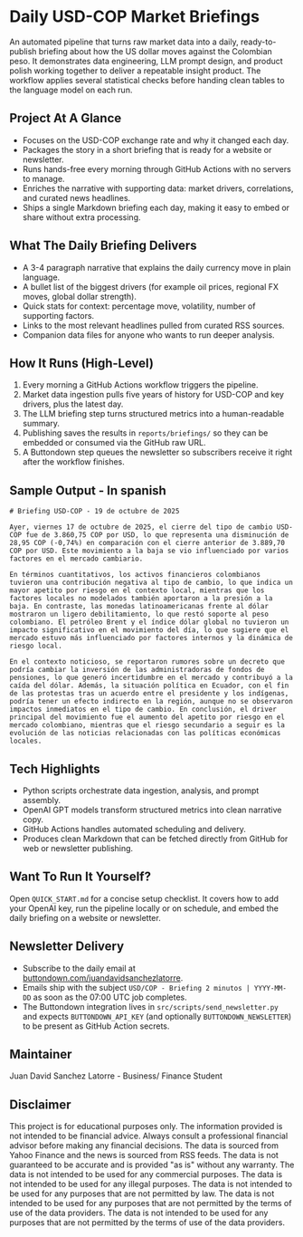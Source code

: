 # Daily USD-COP Market Briefings

An automated pipeline that turns raw market data into a daily, ready-to-publish briefing about how the US dollar moves against the Colombian peso. It demonstrates data engineering, LLM prompt design, and product polish working together to deliver a repeatable insight product. The workflow applies several statistical checks before handing clean tables to the language model on each run.

## Project At A Glance
- Focuses on the USD-COP exchange rate and why it changed each day.
- Packages the story in a short briefing that is ready for a website or newsletter.
- Runs hands-free every morning through GitHub Actions with no servers to manage.
- Enriches the narrative with supporting data: market drivers, correlations, and curated news headlines.
- Ships a single Markdown briefing each day, making it easy to embed or share without extra processing.

## What The Daily Briefing Delivers
- A 3-4 paragraph narrative that explains the daily currency move in plain language.
- A bullet list of the biggest drivers (for example oil prices, regional FX moves, global dollar strength).
- Quick stats for context: percentage move, volatility, number of supporting factors.
- Links to the most relevant headlines pulled from curated RSS sources.
- Companion data files for anyone who wants to run deeper analysis.

## How It Runs (High-Level)
1. Every morning a GitHub Actions workflow triggers the pipeline.
2. Market data ingestion pulls five years of history for USD-COP and key drivers, plus the latest day.
3. The LLM briefing step turns structured metrics into a human-readable summary.
4. Publishing saves the results in `reports/briefings/` so they can be embedded or consumed via the GitHub raw URL.
5. A Buttondown step queues the newsletter so subscribers receive it right after the workflow finishes.

## Sample Output - In spanish
```
# Briefing USD-COP - 19 de octubre de 2025

Ayer, viernes 17 de octubre de 2025, el cierre del tipo de cambio USD-COP fue de 3.860,75 COP por USD, lo que representa una disminución de 28,95 COP (-0,74%) en comparación con el cierre anterior de 3.889,70 COP por USD. Este movimiento a la baja se vio influenciado por varios factores en el mercado cambiario.

En términos cuantitativos, los activos financieros colombianos tuvieron una contribución negativa al tipo de cambio, lo que indica un mayor apetito por riesgo en el contexto local, mientras que los factores locales no modelados también aportaron a la presión a la baja. En contraste, las monedas latinoamericanas frente al dólar mostraron un ligero debilitamiento, lo que restó soporte al peso colombiano. El petróleo Brent y el índice dólar global no tuvieron un impacto significativo en el movimiento del día, lo que sugiere que el mercado estuvo más influenciado por factores internos y la dinámica de riesgo local.

En el contexto noticioso, se reportaron rumores sobre un decreto que podría cambiar la inversión de las administradoras de fondos de pensiones, lo que generó incertidumbre en el mercado y contribuyó a la caída del dólar. Además, la situación política en Ecuador, con el fin de las protestas tras un acuerdo entre el presidente y los indígenas, podría tener un efecto indirecto en la región, aunque no se observaron impactos inmediatos en el tipo de cambio. En conclusión, el driver principal del movimiento fue el aumento del apetito por riesgo en el mercado colombiano, mientras que el riesgo secundario a seguir es la evolución de las noticias relacionadas con las políticas económicas locales.

```

## Tech Highlights
- Python scripts orchestrate data ingestion, analysis, and prompt assembly.
- OpenAI GPT models transform structured metrics into clean narrative copy.
- GitHub Actions handles automated scheduling and delivery.
- Produces clean Markdown that can be fetched directly from GitHub for web or newsletter publishing.

## Want To Run It Yourself?
Open `QUICK_START.md` for a concise setup checklist. It covers how to add your OpenAI key, run the pipeline locally or on schedule, and embed the daily briefing on a website or newsletter.

## Newsletter Delivery
- Subscribe to the daily email at [buttondown.com/juandavidsanchezlatorre](https://buttondown.com/juandavidsanchezlatorre).
- Emails ship with the subject `USD/COP - Briefing 2 minutos | YYYY-MM-DD` as soon as the 07:00 UTC job completes.
- The Buttondown integration lives in `src/scripts/send_newsletter.py` and expects `BUTTONDOWN_API_KEY` (and optionally `BUTTONDOWN_NEWSLETTER`) to be present as GitHub Action secrets.

## Maintainer
Juan David Sanchez Latorre - Business/ Finance Student

## Disclaimer
This project is for educational purposes only. The information provided is not intended to be financial advice. Always consult a professional financial advisor before making any financial decisions.
The data is sourced from Yahoo Finance and the news is sourced from RSS feeds.
The data is not guaranteed to be accurate and is provided "as is" without any warranty.
The data is not intended to be used for any commercial purposes.
The data is not intended to be used for any illegal purposes.
The data is not intended to be used for any purposes that are not permitted by law.
The data is not intended to be used for any purposes that are not permitted by the terms of use of the data providers.
The data is not intended to be used for any purposes that are not permitted by the terms of use of the data providers.